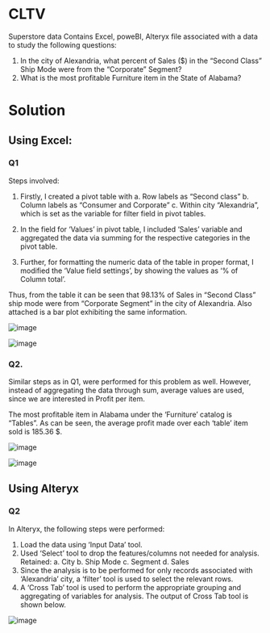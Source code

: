 # CLTV
Superstore data
Contains Excel, poweBI, Alteryx file associated with a data to study the following questions:

1.	In the city of Alexandria, what percent of Sales ($) in the “Second Class” Ship Mode were from the “Corporate” Segment?
2.	What is the most profitable Furniture item in the State of Alabama?


# Solution

## Using Excel:

### Q1

Steps involved:
1.	Firstly, I created a pivot table with 
  a.	Row labels as “Second class” 
  b.	Column labels as “Consumer and Corporate” 
  c.	Within city “Alexandria”, which is set as the variable for filter field in pivot tables.

2.	In the field for ‘Values’ in pivot table, I included ‘Sales’ variable and aggregated the data via summing for the respective categories in the pivot table.

3.	Further, for formatting the numeric data of the table in proper format, I modified the ‘Value field settings’, by showing the values as ‘% of Column total’.
 
Thus, from the table it can be seen that 98.13% of Sales in “Second Class” ship mode were from “Corporate Segment” in the city of Alexandria.
Also attached is a bar plot exhibiting the same information.

![image](https://user-images.githubusercontent.com/28995474/141244512-e7f61820-55b6-4bb2-b4e6-92ecbb4e1e41.png)

![image](https://user-images.githubusercontent.com/28995474/141244454-acbb0e50-8ae3-4c0e-b63f-58172e4f27c5.png)


### Q2.

Similar steps as in Q1, were performed for this problem as well. However, instead of aggregating the data through sum, average values are used, since we are interested in Profit per item.

The most profitable item in Alabama under the ‘Furniture’ catalog is “Tables”. As can be seen, the average profit made over each ‘table’ item sold is 185.36 $.

![image](https://user-images.githubusercontent.com/28995474/141244674-299bd3ec-6eab-4626-9707-2d7271eb563c.png)

![image](https://user-images.githubusercontent.com/28995474/141244689-b9092549-be02-4cb1-928e-ee8136010670.png)

## Using Alteryx

### Q2

In Alteryx, the following steps were performed:
1.	Load the data using ‘Input Data’ tool.
2.	Used ‘Select’ tool to drop the features/columns not needed for analysis. Retained:
  a.	City
  b.	Ship Mode
  c.	Segment
  d.	Sales
3.	Since the analysis is to be performed for only records associated with ‘Alexandria’ city, a ‘filter’ tool is used to select the relevant rows.
4.	A ‘Cross Tab’ tool is used to perform the appropriate grouping and aggregating of variables for analysis.
The output of Cross Tab tool is shown below.


![image](https://user-images.githubusercontent.com/28995474/141244753-3f37bd86-4656-4847-b0e8-7258ea3e2b7f.png)




